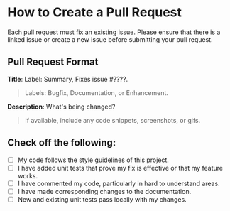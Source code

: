 # How to Create a Pull Request

Each pull request must fix an existing issue. Please ensure that there is a linked issue or create a new issue before submitting your pull request.

## Pull Request Format

**Title**: Label: Summary, Fixes issue #????.

> Labels: Bugfix, Documentation, or Enhancement.

**Description**: What's being changed?

> If available, include any code snippets, screenshots, or gifs.

## Check off the following:

+ [ ] My code follows the style guidelines of this project.
+ [ ] I have added unit tests that prove my fix is effective or that my feature works.
+ [ ] I have commented my code, particularly in hard to understand areas.
+ [ ] I have made corresponding changes to the documentation.
+ [ ] New and existing unit tests pass locally with my changes.
